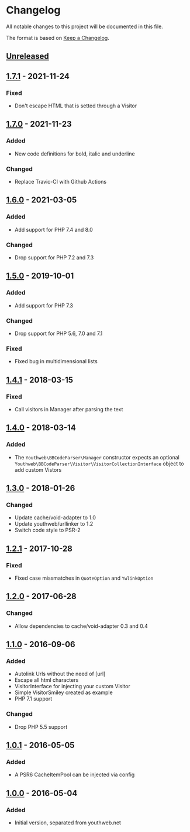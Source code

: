 # Changelog

All notable changes to this project will be documented in this file.

The format is based on [Keep a Changelog](http://keepachangelog.com/).

## [Unreleased](https://github.com/youthweb/bbcode-parser/compare/1.7.1...master)

## [1.7.1](https://github.com/youthweb/bbcode-parser/compare/1.7.0...1.7.1) - 2021-11-24

### Fixed

- Don't escape HTML that is setted through a Visitor

## [1.7.0](https://github.com/youthweb/bbcode-parser/compare/1.6.0...1.7.0) - 2021-11-23

### Added

- New code definitions for bold, italic and underline

### Changed

- Replace Travic-CI with Github Actions

## [1.6.0](https://github.com/youthweb/bbcode-parser/compare/1.5.0...1.6.0) - 2021-03-05

### Added

- Add support for PHP 7.4 and 8.0

### Changed

- Drop support for PHP 7.2 and 7.3

## [1.5.0](https://github.com/youthweb/bbcode-parser/compare/1.4.1...1.5.0) - 2019-10-01

### Added

- Add support for PHP 7.3

### Changed

- Drop support for PHP 5.6, 7.0 and 7.1

### Fixed

- Fixed bug in multidimensional lists

## [1.4.1](https://github.com/youthweb/bbcode-parser/compare/1.4.0...1.4.1) - 2018-03-15

### Fixed

- Call visitors in Manager after parsing the text

## [1.4.0](https://github.com/youthweb/bbcode-parser/compare/1.3.0...1.4.0) - 2018-03-14

### Added

- The `Youthweb\BBCodeParser\Manager` constructor expects an optional `Youthweb\BBCodeParser\Visitor\VisitorCollectionInterface` object to add custom Vistors

## [1.3.0](https://github.com/youthweb/bbcode-parser/compare/1.2.1...1.3.0) - 2018-01-26

### Changed

- Update cache/void-adapter to 1.0
- Update youthweb/urllinker to 1.2
- Switch code style to PSR-2

## [1.2.1](https://github.com/youthweb/bbcode-parser/compare/1.2.0...1.2.1) - 2017-10-28

### Fixed

- Fixed case missmatches in `QuoteOption` and `YwlinkOption`

## [1.2.0](https://github.com/youthweb/bbcode-parser/compare/1.1.0...1.2.0) - 2017-06-28

### Changed

- Allow dependencies to cache/void-adapter 0.3 and 0.4

## [1.1.0](https://github.com/youthweb/bbcode-parser/compare/1.0.1...1.1.0) - 2016-09-06

### Added

- Autolink Urls without the need of [url]
- Escape all html characters
- VisitorInterface for injecting your custom Visitor
- Simple VisitorSmiley created as example
- PHP 7.1 support

### Changed

- Drop PHP 5.5 support

## [1.0.1](https://github.com/youthweb/bbcode-parser/compare/1.0.0...1.0.1) - 2016-05-05

### Added

- A PSR6 CacheItemPool can be injected via config

## [1.0.0](https://github.com/youthweb/bbcode-parser/compare/c4163941a543d79e2179fa54559ba06bc9e1f4a4...1.0.0) - 2016-05-04

### Added

- Initial version, separated from youthweb.net
